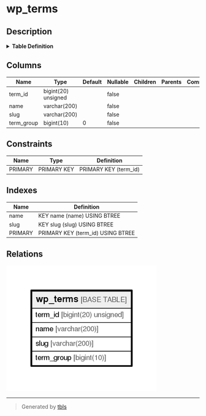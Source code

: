 # wp_terms

## Description

<details>
<summary><strong>Table Definition</strong></summary>

```sql
CREATE TABLE `wp_terms` (
  `term_id` bigint(20) unsigned NOT NULL AUTO_INCREMENT,
  `name` varchar(200) COLLATE utf8mb4_unicode_ci NOT NULL DEFAULT '',
  `slug` varchar(200) COLLATE utf8mb4_unicode_ci NOT NULL DEFAULT '',
  `term_group` bigint(10) NOT NULL DEFAULT '0',
  PRIMARY KEY (`term_id`),
  KEY `slug` (`slug`(191)),
  KEY `name` (`name`(191))
) ENGINE=InnoDB AUTO_INCREMENT=149 DEFAULT CHARSET=utf8mb4 COLLATE=utf8mb4_unicode_ci
```

</details>

## Columns

| Name       | Type                | Default | Nullable | Children | Parents | Comment |
| ---------- | ------------------- | ------- | -------- | -------- | ------- | ------- |
| term_id    | bigint(20) unsigned |         | false    |          |         |         |
| name       | varchar(200)        |         | false    |          |         |         |
| slug       | varchar(200)        |         | false    |          |         |         |
| term_group | bigint(10)          | 0       | false    |          |         |         |

## Constraints

| Name    | Type        | Definition            |
| ------- | ----------- | --------------------- |
| PRIMARY | PRIMARY KEY | PRIMARY KEY (term_id) |

## Indexes

| Name    | Definition                        |
| ------- | --------------------------------- |
| name    | KEY name (name) USING BTREE       |
| slug    | KEY slug (slug) USING BTREE       |
| PRIMARY | PRIMARY KEY (term_id) USING BTREE |

## Relations

![er](wp_terms.png)

---

> Generated by [tbls](https://github.com/k1LoW/tbls)
